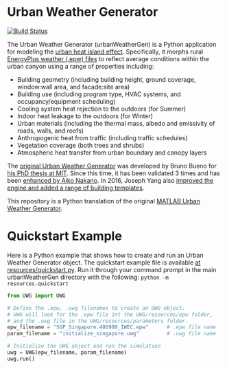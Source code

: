 # Urban Weather Generator

[![Build Status](https://travis-ci.org/saeranv/urbanWeatherGen.svg?branch=master)](https://travis-ci.org/saeranv/urbanWeatherGen)

The Urban Weather Generator (urbanWeatherGen) is a Python application for modeling the [urban heat island effect](https://en.wikipedia.org/wiki/Urban_heat_island).  Specifically, it morphs rural [EnergyPlus weather (.epw) files](http://www.ladybug.tools/epwmap/) to reflect average conditions within the urban canyon using a range of properties including:

* Building geometry (including building height, ground coverage, window:wall area, and facade:site area)
* Building use (including program type, HVAC systems, and occupancy/equipment scheduling)
* Cooling system heat rejection to the outdoors (for Summer)
* Indoor heat leakage to the outdoors (for Winter)
* Urban materials (including the thermal mass, albedo and emissivity of roads, walls, and roofs)
* Anthropogenic heat from traffic (including traffic schedules)
* Vegetation coverage (both trees and shrubs)
* Atmospheric heat transfer from urban boundary and canopy layers

The [original Urban Weather Generator](http://urbanmicroclimate.scripts.mit.edu/uwg.php) was developed by Bruno Bueno for [his PhD thesis at MIT](https://dspace.mit.edu/handle/1721.1/59107).  Since this time, it has been validated 3 times and has been [enhanced by Aiko Nakano](https://dspace.mit.edu/handle/1721.1/108779).  In 2016, Joseph Yang also [improved the engine and added a range of building templates](https://dspace.mit.edu/handle/1721.1/107347).

This repository is a Python translation of the original [MATLAB Urban Weather Generator](https://github.com/hansukyang/UWG_Matlab).

# Quickstart Example
Here is a Python example that shows how to create and run an Urban Weather Generator object. The quickstart example file is available [at resources/quickstart.py](https://github.com/ladybug-tools/urbanWeatherGen/blob/master/resources/quickstart.py). Run it through your command prompt in the main urbanWeatherGen directory with the following: ```python -m resources.quickstart```

```python
from UWG import UWG

# Define the .epw, .uwg filenames to create an UWG object.
# UWG will look for the .epw file int the UWG/resources/epw folder,
# and the .uwg file in the UWG/resources/parameters folder.
epw_filename = "SGP_Singapore.486980_IWEC.epw"      # .epw file name
param_filename = "initialize_singapore.uwg"         # .uwg file name

# Initialize the UWG object and run the simulation
uwg = UWG(epw_filename, param_filename)
uwg.run()
```
